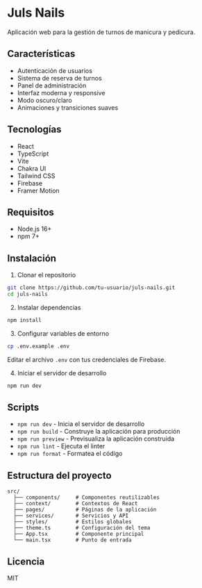 # Juls Nails

Aplicación web para la gestión de turnos de manicura y pedicura.

## Características

- Autenticación de usuarios
- Sistema de reserva de turnos
- Panel de administración
- Interfaz moderna y responsive
- Modo oscuro/claro
- Animaciones y transiciones suaves

## Tecnologías

- React
- TypeScript
- Vite
- Chakra UI
- Tailwind CSS
- Firebase
- Framer Motion

## Requisitos

- Node.js 16+
- npm 7+

## Instalación

1. Clonar el repositorio
```bash
git clone https://github.com/tu-usuario/juls-nails.git
cd juls-nails
```

2. Instalar dependencias
```bash
npm install
```

3. Configurar variables de entorno
```bash
cp .env.example .env
```
Editar el archivo `.env` con tus credenciales de Firebase.

4. Iniciar el servidor de desarrollo
```bash
npm run dev
```

## Scripts

- `npm run dev` - Inicia el servidor de desarrollo
- `npm run build` - Construye la aplicación para producción
- `npm run preview` - Previsualiza la aplicación construida
- `npm run lint` - Ejecuta el linter
- `npm run format` - Formatea el código

## Estructura del proyecto

```
src/
  ├── components/     # Componentes reutilizables
  ├── context/        # Contextos de React
  ├── pages/          # Páginas de la aplicación
  ├── services/       # Servicios y API
  ├── styles/         # Estilos globales
  ├── theme.ts        # Configuración del tema
  ├── App.tsx         # Componente principal
  └── main.tsx        # Punto de entrada
```

## Licencia

MIT
